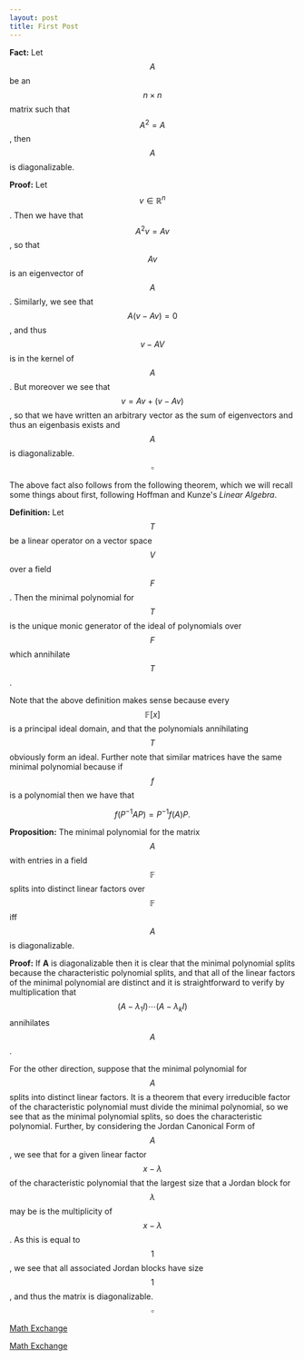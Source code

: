 ```yaml
---
layout: post
title: First Post
---
```


**Fact:** Let $$A$$ be an $$n\times n$$ matrix such that $$A^2=A$$, then $$A$$ is diagonalizable. 

**Proof:** Let $$v\in \mathbb{R}^n$$. Then we have that $$A^2v=Av$$, so that $$Av$$ is an eigenvector of $$A$$. Similarly, we see that $$A(v-Av)=0$$, and thus $$v-AV$$ is in the kernel of $$A$$. But moreover we see that $$v=Av+(v-Av)$$, so that we have written an arbitrary vector as the sum of eigenvectors and thus an eigenbasis exists and $$A$$ is diagonalizable. $$\square$$

The above fact also follows from the following theorem, which we will recall some things about first, following Hoffman and Kunze's *Linear Algebra*.

**Definition:**
Let $$T$$ be a linear operator on a vector space $$V$$ over a field $$F$$. Then the minimal polynomial for $$T$$ is the unique monic generator of the ideal of polynomials over $$F$$ which annihilate $$T$$. 

Note that the above definition makes sense because every $$\mathbb{F}[x]$$ is a principal ideal domain, and that the polynomials annihilating $$T$$ obviously form an ideal. Further note that similar matrices have the same minimal polynomial because if $$f$$ is a polynomial then we have that 

$$f(P^{-1}AP)=P^{-1}f(A)P.$$


**Proposition:** The minimal polynomial for the matrix $$A$$ with entries in a field $$\mathbb{F}$$ splits into distinct linear factors over $$\mathbb{F}$$ iff $$A$$ is diagonalizable.

**Proof:** If **A** is diagonalizable then it is clear that the minimal polynomial splits because the characteristic polynomial splits, and that all of the linear factors of the minimal polynomial are distinct and it is straightforward to verify by multiplication that $$(A-\lambda_1I)\cdots (A-\lambda_k I)$$ annihilates $$A$$.

For the other direction, suppose that the minimal polynomial for $$A$$ splits into distinct linear factors. It is a theorem that every irreducible factor of the characteristic polynomial must divide the minimal polynomial, so we see that as the minimal polynomial splits, so does the characteristic polynomial. Further, by considering the Jordan Canonical Form of $$A$$, we see that for a given linear factor $$x-\lambda$$ of the characteristic polynomial that the largest size that a Jordan block for $$\lambda$$ may be is the multiplicity of $$x-\lambda$$. As this is equal to $$1$$, we see that all associated Jordan blocks have size $$1$$, and thus the matrix is diagonalizable. $$\square$$


[Math Exchange](http://math.stackexchange.com/questions/600745/idempotent-matrix-is-diagonalizable)

[Math Exchange](http://math.stackexchange.com/questions/56745/minimal-polynomial-and-diagonalizable-matrix)


